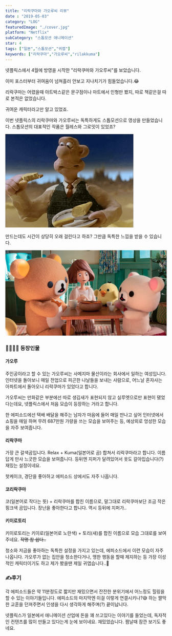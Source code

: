 ```yaml
---
title: "리락쿠마와 가오루씨 리뷰"
date : "2019-05-03"
category: "LOG"
featuredImage: "./cover.jpg"
platform: "Netflix"
subCategory: "스톱모션 애니메이션"
star: 4
tags: ["일본","스톱모션","귀엽"]
keywords: ["리락쿠마","가오루씨","rilakkuma"]
---
```


넷플릭스에서 4월에 방영을 시작한 "리락쿠마와 가오루씨"를 보았습니다.

이미 포스터부터 귀여움이 넘쳐흘러 안보고 지나치기가 힘들었습니다.😂

리락쿠마는 어렸을때 아트박스같은 문구점이나 마트에서 인형만 봤지, 따로 책같은걸 따로 본적은 없었습니다.

귀여운 캐릭터라고만 알고 있었죠.

이번 넷플릭스의 리락쿠마와 가오루씨는 독특하게도 스톱모션으로 영상을 만들었습니다. 스톱모션의 대표적인 작품은 월레스와 그로밋이 있었죠?

![웰레스와 그로밋](./photo2.gif "달 치즈맛은 언제 느낄수 있을까?")

만드는데도 시간이 상당히 오래 걸린다고 하죠? 그만큼 독특한 느낌을 받을 수 있습니다.

![등장인물](./photo1.png "왼쪽부터 리락쿠마, 가오루씨, 키이로토리, 코리락쿠마")

### 👨‍👩‍👧‍👦 등장인물

#### 가오루

주인공이라고 할 수 있는 가오루씨는 사메지마 물산이라는 회사에서 일하는 여성입니다. 인터넷을 돌아보니 매일 전업으로 피곤한 나날들을 보내는 사람으로, 어느날 혼자사는 아파트에서 돌아오니 리락쿠마가 있었다고 합니다.

가오루씨는 만화같은 부분에선 따로 생김새가 표현되지 않고 실루엣으로만 표현이 됐었다는데요, 넷플릭스에서 처음 모습이 등장하는 거라고 합니다.

한 에피소드에선 택배 배달을 해주는 남자가 마음에 들어 매일 만나고 싶어 인터넷에서 쇼핑을 매일 하며 무려 687만원 가량을 쓰는 모습을 보여주는 등, 예상외로 엉성한 모습을 자주 보여줍니다.

#### 리락쿠마

가장 큰 갈색곰입니다. Relax + Kuma(일본어로 곰) 합쳐서 리락쿠마라고 합니다. 이름답게 만사 느긋한 모습을 보여줍니다. 등뒤엔 지퍼가 달려있어서 옷도 갈아입습니다(?) 재밌는 설정이네요.

핫케이크, 경단을 좋아하고 에피소드 상에서도 자주 나옵니다.

#### 코리락쿠마

코(일본어로 작다는 뜻) + 리락쿠마를 합친 이름으로, 말그대로 리락쿠마보단 조금 작은 핑크색 곰입니다. 장난을 좋아한다고 합니다. 역시 등뒤에 지퍼가..

#### 키이로토리

키이로토리는 키이로(일본어로 노란색) + 토리(새)를 합친 이름으로 모습 그대로를 보여주네요. ~~작명 참 쉽다..~~

청소와 저금을 좋아하는 독특한 설정을 가지고 있는데, 에피소드에서 이런 모습이 자주 나옵니다. 가오루가 없는 집안을 청소한다거나, 맹한 행동을 할때 제지하는 등 가장 이성적인 캐릭터이기도 하고 제가 봤을땐 제일 귀엽습니다..🐥

### ✍후기

각 에피소드들은 약 11분정도로 짧지만 재밌으면서 잔잔한 분위기에서 어느정도 힐링을 할 수 있는 이야기들입니다. 에피소드의 마지막엔 이걸 이렇게 연결시키나?😅 하는 짤막한 교훈을 던져주면서 인생을 다시 생각하게 해주며(?) 끝이납니다.

넷플릭스가 일본에서 애니메이션 산업에 돈을 꽤 쓰고있다는 이야기를 들었는데, 독자적인 컨텐츠를 많이 만들고 있다는게 눈에 보이네요. 재밌었습니다. 짬날때 잠깐 보기도 좋네요.